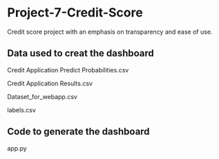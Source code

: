 # Project-7-Credit-Score
Credit score project with an emphasis on transparency and ease of use.


## Data used to creat the dashboard
Credit Application Predict Probabilities.csv

Credit Application Results.csv

Dataset_for_webapp.csv

labels.csv

## Code to generate the dashboard

app.py
